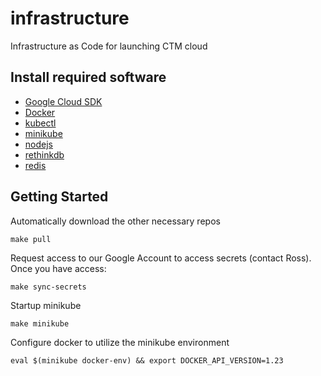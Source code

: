 # infrastructure
Infrastructure as Code for launching CTM cloud

## Install required software

* [Google Cloud SDK](https://cloud.google.com/sdk/)
* [Docker](https://www.docker.com/)
* [kubectl](http://kubernetes.io/docs/user-guide/prereqs/)
* [minikube](https://github.com/kubernetes/minikube)
* [nodejs](https://nodejs.org/)
* [rethinkdb](http://rethinkdb.com/)
* [redis](http://redis.io/)

## Getting Started

Automatically download the other necessary repos

```
make pull
```

Request access to our Google Account to access secrets (contact Ross).  Once you have access:

```
make sync-secrets
```

Startup minikube

```
make minikube
```

Configure docker to utilize the minikube environment

```
eval $(minikube docker-env) && export DOCKER_API_VERSION=1.23
```
